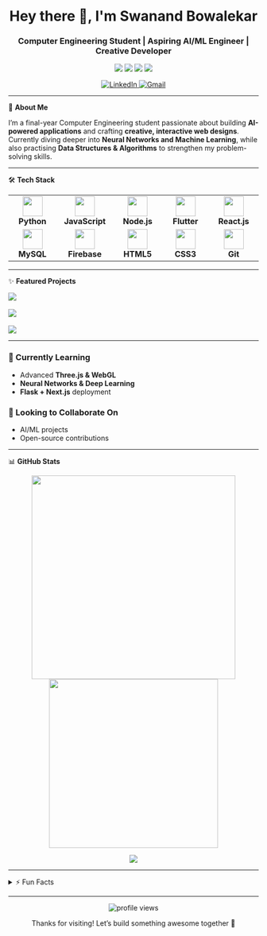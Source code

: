 <p align="center">
                                         
<h1 align="center">Hey there 👋, I'm Swanand Bowalekar</h1>
<h3 align="center">Computer Engineering Student | Aspiring AI/ML Engineer | Creative Developer</h3>

<p align="center">
  <img src="https://img.shields.io/badge/AI%2FML-FF6F00?style=for-the-badge&logo=tensorflow&logoColor=white" />
  <img src="https://img.shields.io/badge/Web%20Dev-000000?style=for-the-badge&logo=vercel&logoColor=white" />
  <img src="https://img.shields.io/badge/Python-3776AB?style=for-the-badge&logo=python&logoColor=white" />
  <img src="https://img.shields.io/badge/Flutter-02569B?style=for-the-badge&logo=flutter&logoColor=white" />
</p>

<p align="center">
  <a href="https://www.linkedin.com/in/swanandbowalekar" target="_blank">
    <img src="https://img.shields.io/badge/LinkedIn-blue?logo=linkedin&style=for-the-badge" alt="LinkedIn">
  </a>
  <a href="mailto:swanand264@gmail.com" target="_blank">
    <img src="https://img.shields.io/badge/Gmail-red?logo=gmail&style=for-the-badge" alt="Gmail">
  </a>
</p>

---

🌟 **About Me**

I’m a final-year Computer Engineering student passionate about building **AI-powered applications** and crafting **creative, interactive web designs**.  
Currently diving deeper into **Neural Networks and Machine Learning**, while also practising **Data Structures & Algorithms** to strengthen my problem-solving skills.  

---

🛠 **Tech Stack**

<table align="center" style="border:none;">
  <tr>
    <td align="center" width="120">
      <img src="https://cdn.jsdelivr.net/gh/devicons/devicon/icons/python/python-original.svg" width="40" height="40" /><br/>
      <b>Python</b>
    </td>
    <td align="center" width="120">
      <img src="https://cdn.jsdelivr.net/gh/devicons/devicon/icons/javascript/javascript-original.svg" width="40" height="40" /><br/>
      <b>JavaScript</b>
    </td>
    <td align="center" width="120">
      <img src="https://cdn.jsdelivr.net/gh/devicons/devicon/icons/nodejs/nodejs-original.svg" width="40" height="40" /><br/>
      <b>Node.js</b>
    </td>
    <td align="center" width="120">
      <img src="https://cdn.jsdelivr.net/gh/devicons/devicon/icons/flutter/flutter-original.svg" width="40" height="40" /><br/>
      <b>Flutter</b>
    </td>
    <td align="center" width="120">
      <img src="https://cdn.jsdelivr.net/gh/devicons/devicon/icons/react/react-original.svg" width="40" height="40" /><br/>
      <b>React.js</b>
    </td>
  </tr>
  <tr>
    <td align="center" width="120">
      <img src="https://cdn.jsdelivr.net/gh/devicons/devicon/icons/mysql/mysql-original.svg" width="40" height="40" /><br/>
      <b>MySQL</b>
    </td>
    <td align="center" width="120">
      <img src="https://cdn.jsdelivr.net/gh/devicons/devicon/icons/firebase/firebase-plain.svg" width="40" height="40" /><br/>
      <b>Firebase</b>
    </td>
    <td align="center" width="120">
      <img src="https://cdn.jsdelivr.net/gh/devicons/devicon/icons/html5/html5-original.svg" width="40" height="40" /><br/>
      <b>HTML5</b>
    </td>
    <td align="center" width="120">
      <img src="https://cdn.jsdelivr.net/gh/devicons/devicon/icons/css3/css3-original.svg" width="40" height="40" /><br/>
      <b>CSS3</b>
    </td>
    <td align="center" width="120">
      <img src="https://cdn.jsdelivr.net/gh/devicons/devicon/icons/git/git-original.svg" width="40" height="40" /><br/>
      <b>Git</b>
    </td>
  </tr>
</table>

---

✨ **Featured Projects**

<p>
  <a href="https://swanand-portfolio.vercel.app/">
    <img src="https://img.shields.io/badge/🌐_My_Portfolio_Website-000000?style=for-the-badge&logo=vercel&logoColor=white" />
  </a>
  <br><br>
  <a href="https://github.com/NotSwanand/ShopSmart">
    <img src="https://github-readme-stats.vercel.app/api/pin/?username=NotSwanand&repo=ShopSmart&theme=react&hide_border=true" />
  </a>
  <br><br>
  <a href="https://github.com/NotSwanand/Stock-Market-Prediction">
    <img src="https://github-readme-stats.vercel.app/api/pin/?username=NotSwanand&repo=Stock-Market-Prediction&theme=react&hide_border=true&cache_seconds=1800" />
  </a>
</p>

---

### 🚀 Currently Learning
- Advanced **Three.js & WebGL**  
- **Neural Networks & Deep Learning** 
- **Flask + Next.js** deployment

### 🤝 Looking to Collaborate On
- AI/ML projects    
- Open-source contributions  

---

📊 **GitHub Stats**

<p align="center">
  <img src="https://github-readme-stats.vercel.app/api?username=NotSwanand&show_icons=true&title_color=00fff7&text_color=f8f8f2&icon_color=ff00ff&bg_color=0d1117&hide_border=true" width="410"/>
  <img src="https://github-readme-stats.vercel.app/api/top-langs/?username=NotSwanand&layout=compact&title_color=00fff7&text_color=f8f8f2&bg_color=0d1117&hide_border=true" width="340"/>
</p>

<p align="center">
  <img src="https://github-readme-streak-stats.herokuapp.com?user=NotSwanand&theme=highcontrast&hide_border=true&ring=ff00ff&fire=00fff7&currStreakLabel=00fff7" />
</p>

---

<details>
<summary>⚡ Fun Facts</summary>

- Love anime, and also enjoy reading **manga/manhwas & light novels** 📚  
- Big fan of **3D visuals & futuristic UI** 🚀  

</details>

---

<p align="center">
  <img src="https://komarev.com/ghpvc/?username=NotSwanand&label=Profile%20views&color=0e75b6&style=flat" alt="profile views" />
</p>

<p align="center">Thanks for visiting! Let’s build something awesome together 🚀</p>
